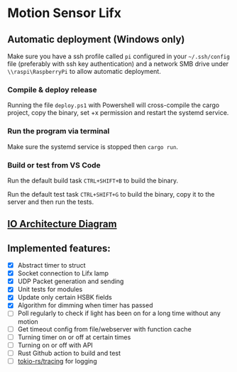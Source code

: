 # Motion Sensor Lifx

## Automatic deployment (Windows only)

Make sure you have a ssh profile called `pi` configured in your `~/.ssh/config` file (preferably with ssh key authentication) and a network SMB drive under `\\raspi\RaspberryPi` to allow automatic deployment.

### Compile & deploy release

Running the file `deploy.ps1` with Powershell will cross-compile the cargo project, copy the binary, set +x permission and restart the systemd service.

### Run the program via terminal

Make sure the systemd service is stopped then `cargo run`.

### Build or test from VS Code

Run the default build task `CTRL+SHIFT+B` to build the binary.

Run the default test task `CTRL+SHIFT+G` to build the binary, copy it to the server and then run the tests.

## [IO Architecture Diagram](https://whimsical.com/lifx-pir-diagram-LWt2r7TCdW55KH7i5Y7EtW)

## Implemented features:

- [x] Abstract timer to struct
- [x] Socket connection to Lifx lamp
- [x] UDP Packet generation and sending
- [x] Unit tests for modules
- [x] Update only certain HSBK fields
- [x] Algorithm for dimming when timer has passed
- [ ] Poll regularly to check if light has been on for a long time without any motion
- [ ] Get timeout config from file/webserver with function cache
- [ ] Turning timer on or off at certain times
- [ ] Turning on or off with API
- [ ] Rust Github action to build and test
- [ ] [tokio-rs/tracing](https://github.com/tokio-rs/tracing/blob/master/examples/examples/appender-multifile.rs) for logging
